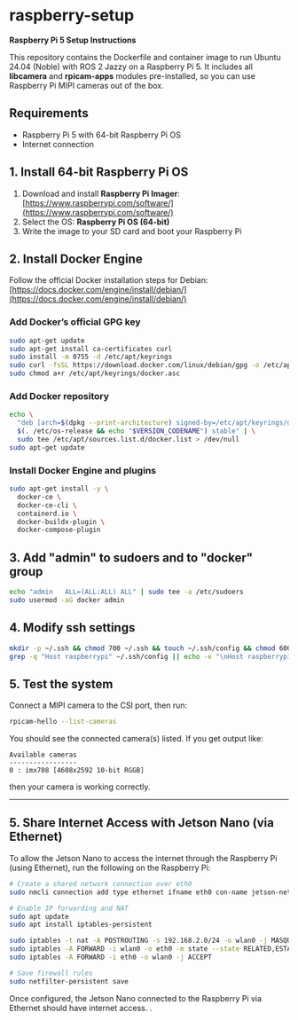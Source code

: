 # raspberry-setup

**Raspberry Pi 5 Setup Instructions**

This repository contains the Dockerfile and container image to run Ubuntu 24.04 (Noble) with ROS 2 Jazzy on a Raspberry Pi 5. It includes all **libcamera** and **rpicam-apps** modules pre-installed, so you can use Raspberry Pi MIPI cameras out of the box.

## Requirements

* Raspberry Pi 5 with 64-bit Raspberry Pi OS
* Internet connection

## 1. Install 64-bit Raspberry Pi OS

1. Download and install **Raspberry Pi Imager**: [https://www.raspberrypi.com/software/](https://www.raspberrypi.com/software/)
2. Select the OS: **Raspberry Pi OS (64-bit)**
3. Write the image to your SD card and boot your Raspberry Pi

## 2. Install Docker Engine

Follow the official Docker installation steps for Debian: [https://docs.docker.com/engine/install/debian/](https://docs.docker.com/engine/install/debian/)

### Add Docker’s official GPG key

```bash
sudo apt-get update
sudo apt-get install ca-certificates curl
sudo install -m 0755 -d /etc/apt/keyrings
sudo curl -fsSL https://download.docker.com/linux/debian/gpg -o /etc/apt/keyrings/docker.asc
sudo chmod a+r /etc/apt/keyrings/docker.asc
```

### Add Docker repository

```bash
echo \
  "deb [arch=$(dpkg --print-architecture) signed-by=/etc/apt/keyrings/docker.asc] https://download.docker.com/linux/debian \
  $(. /etc/os-release && echo "$VERSION_CODENAME") stable" | \
  sudo tee /etc/apt/sources.list.d/docker.list > /dev/null
sudo apt-get update
```

### Install Docker Engine and plugins

```bash
sudo apt-get install -y \
  docker-ce \
  docker-ce-cli \
  containerd.io \
  docker-buildx-plugin \
  docker-compose-plugin
```

## 3. Add "admin" to sudoers and to "docker" group

```bash
echo "admin   ALL=(ALL:ALL) ALL" | sudo tee -a /etc/sudoers
sudo usermod -aG docker admin
```

## 4. Modify ssh settings
```bash
mkdir -p ~/.ssh && chmod 700 ~/.ssh && touch ~/.ssh/config && chmod 600 ~/.ssh/config && \
grep -q "Host raspberrypi" ~/.ssh/config || echo -e "\nHost raspberrypi\n    HostName raspberrypi.local\n    User admin\n    ServerAliveInterval 30\n    ServerAliveCountMax 5" >> ~/.ssh/config
```

## 5. Test the system

Connect a MIPI camera to the CSI port, then run:

```bash
rpicam-hello --list-cameras
```

You should see the connected camera(s) listed. If you get output like:

```
Available cameras
-----------------
0 : imx708 [4608x2592 10-bit RGGB]
```

then your camera is working correctly.

---

## 5. Share Internet Access with Jetson Nano (via Ethernet)

To allow the Jetson Nano to access the internet through the Raspberry Pi (using Ethernet), run the following on the Raspberry Pi:

```bash
# Create a shared network connection over eth0
sudo nmcli connection add type ethernet ifname eth0 con-name jetson-network-shared ipv4.method shared ipv4.addresses 192.168.2.1/24

# Enable IP forwarding and NAT
sudo apt update
sudo apt install iptables-persistent

sudo iptables -t nat -A POSTROUTING -s 192.168.2.0/24 -o wlan0 -j MASQUERADE
sudo iptables -A FORWARD -i wlan0 -o eth0 -m state --state RELATED,ESTABLISHED -j ACCEPT
sudo iptables -A FORWARD -i eth0 -o wlan0 -j ACCEPT

# Save firewall rules
sudo netfilter-persistent save
```

Once configured, the Jetson Nano connected to the Raspberry Pi via Ethernet should have internet access.
.